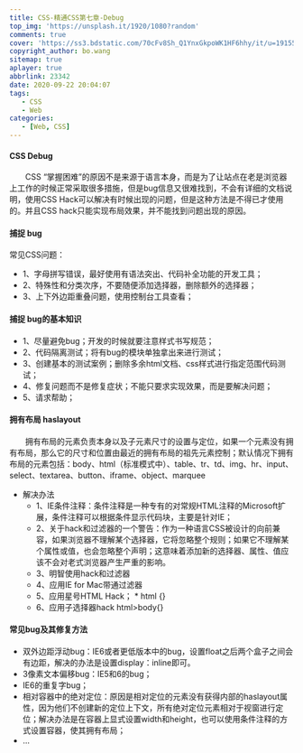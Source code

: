 ```yaml
---
title: CSS-精通CSS第七章-Debug
top_img: 'https://unsplash.it/1920/1080?random'
comments: true
cover: 'https://ss3.bdstatic.com/70cFv8Sh_Q1YnxGkpoWK1HF6hhy/it/u=1915518695,403146418&fm=26&gp=0.jpg'
copyright_author: bo.wang
sitemap: true
aplayer: true
abbrlink: 23342
date: 2020-09-22 20:04:07
tags:
   - CSS
   - Web
categories: 
   - [Web, CSS]
---
```


#### CSS Debug

&emsp;&emsp;CSS “掌握困难”的原因不是来源于语言本身，而是为了让站点在老是浏览器上工作的时候正常采取很多措施，但是bug信息又很难找到，不会有详细的文档说明，使用CSS Hack可以解决有时候出现的问题，但是这种方法是不得已才使用的。并且CSS hack只能实现布局效果，并不能找到问题出现的原因。


#### 捕捉 bug
常见CSS问题：

- 1、字母拼写错误，最好使用有语法突出、代码补全功能的开发工具；
- 2、特殊性和分类次序，不要随便添加选择器，删除额外的选择器；
- 3、上下外边距重叠问题，使用控制台工具查看；

#### 捕捉 bug的基本知识
- 1、尽量避免bug；开发的时候就要注意样式书写规范；
- 2、代码隔离测试；将有bug的模块单独拿出来进行测试；
- 3、创建基本的测试案例；删除多余html文档、css样式进行指定范围代码测试；
- 4、修复问题而不是修复症状；不能只要求实现效果，而是要解决问题；
- 5、请求帮助；

#### 拥有布局 haslayout

&emsp;&emsp;拥有布局的元素负责本身以及子元素尺寸的设置与定位，如果一个元素没有拥有布局，那么它的尺寸和位置由最近的拥有布局的祖先元素控制；默认情况下拥有布局的元素包括：body、html（标准模式中）、table、tr、td、img、hr、input、select、textarea、button、iframe、object、marquee

   - 解决办法
        - 1、IE条件注释：条件注释是一种专有的对常规HTML注释的Microsoft扩展，条件注释可以根据条件显示代码块，主要是针对IE；
        - 2、关于hack和过滤器的一个警告：作为一种语言CSS被设计的向前兼容，如果浏览器不理解某个选择器，它将忽略整个规则；如果它不理解某个属性或值，也会忽略整个声明；这意味着添加新的选择器、属性、值应该不会对老式浏览器产生严重的影响。
        - 3、明智使用hack和过滤器
        - 4、应用IE for Mac带通过滤器
        - 5、应用星号HTML Hack； * html {}
        - 6、应用子选择器hack  html>body{}
    
#### 常见bug及其修复方法

- 双外边距浮动bug：IE6或者更低版本中的bug，设置float之后两个盒子之间会有边距，解决的办法是设置display：inline即可。
- 3像素文本偏移bug：IE5和6的bug；
- IE6的重复字bug；
- 相对容器中的绝对定位：原因是相对定位的元素没有获得内部的haslayout属性，因为他们不创建新的定位上下文，所有绝对定位元素相对于视窗进行定位；解决办法是在容器上显式设置width和height，也可以使用条件注释的方式设置容器，使其拥有布局；
- ...
